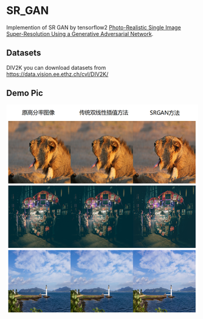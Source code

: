 # SR_GAN
Implemention of SR GAN by tensorflow2
[Photo-Realistic Single Image Super-Resolution Using a Generative Adversarial Network](https://arxiv.org/abs/1609.04802).

## Datasets
DIV2K 
you can download datasets from https://data.vision.ee.ethz.ch/cvl/DIV2K/

## Demo Pic
![image](https://github.com/zhang-rongchen/SR_GAN/blob/master/picture/result.png)
